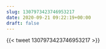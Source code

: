 ```yaml
---
slug: 1307973423746953217
date: 2020-09-21 09:22:19+00:00
draft: false
---
```


{{< tweet 1307973423746953217 >}}
